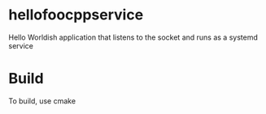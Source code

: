 # hellofoocppservice
Hello Worldish application that listens to the socket and runs as a systemd service

Build
=====
To build, use cmake
